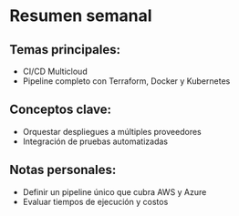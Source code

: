 # Resumen semanal

## Temas principales:
- CI/CD Multicloud
- Pipeline completo con Terraform, Docker y Kubernetes

## Conceptos clave:
- Orquestar despliegues a múltiples proveedores
- Integración de pruebas automatizadas

## Notas personales:
- Definir un pipeline único que cubra AWS y Azure
- Evaluar tiempos de ejecución y costos
